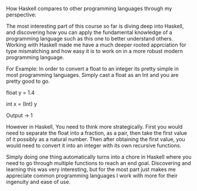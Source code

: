 How Haskell compares to other programming languages through my perspective:

The most interesting part of this course so far is diving deep into Haskell, and discovering how you can apply the fundamental knowledge of a programming language such as this one to better understand others. Working with Haskell made me have a much deeper rooted apprciation for type mismatching and how easy it is to work on in a more robust modern programming language.

For Example:
In order to convert a float to an integer its pretty simple in most programming languages.
Simply cast a float as an Int and you are pretty good to go.

float y = 1.4

int x = (Int) y

Output -> 1

However in Haskell, You need to think more strategically.
First you would need to separate the float into a fraction, as a pair, then take the first value of it possibly as a natural number.
Then after obtaining the first value, you would need to convert it into an integer with its own recursive functions.

Simply doing one thing automatically turns into a chore in Haskell where you need to go through multiple functions to reach an end goal. 
Discovering and learning this was very interesting, but for the most part just makes me appreciate common programming languages I work with more for their ingenuity and ease of use.
